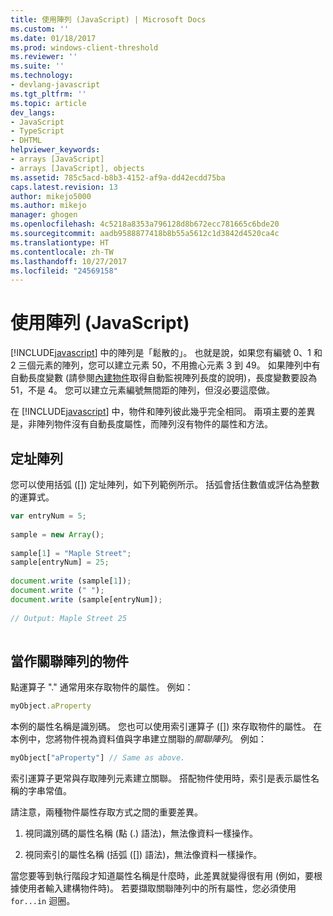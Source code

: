 ```yaml
---
title: 使用陣列 (JavaScript) | Microsoft Docs
ms.custom: ''
ms.date: 01/18/2017
ms.prod: windows-client-threshold
ms.reviewer: ''
ms.suite: ''
ms.technology:
- devlang-javascript
ms.tgt_pltfrm: ''
ms.topic: article
dev_langs:
- JavaScript
- TypeScript
- DHTML
helpviewer_keywords:
- arrays [JavaScript]
- arrays [JavaScript], objects
ms.assetid: 785c5acd-b8b3-4152-af9a-dd42ecdd75ba
caps.latest.revision: 13
author: mikejo5000
ms.author: mikejo
manager: ghogen
ms.openlocfilehash: 4c5218a8353a796128d8b672ecc781665c6bde20
ms.sourcegitcommit: aadb9588877418b8b55a5612c1d3842d4520ca4c
ms.translationtype: HT
ms.contentlocale: zh-TW
ms.lasthandoff: 10/27/2017
ms.locfileid: "24569158"
---
```

# <a name="using-arrays-javascript"></a>使用陣列 (JavaScript)
[!INCLUDE[javascript](../../javascript/includes/javascript-md.md)] 中的陣列是「鬆散的」。 也就是說，如果您有編號 0、1 和 2 三個元素的陣列，您可以建立元素 50，不用擔心元素 3 到 49。 如果陣列中有自動長度變數 (請參閱[內建物件](../../javascript/intrinsic-objects-javascript.md)取得自動監視陣列長度的說明)，長度變數要設為 51，不是 4。 您可以建立元素編號無間距的陣列，但沒必要這麼做。  
  
 在 [!INCLUDE[javascript](../../javascript/includes/javascript-md.md)] 中，物件和陣列彼此幾乎完全相同。 兩項主要的差異是，非陣列物件沒有自動長度屬性，而陣列沒有物件的屬性和方法。  
  
## <a name="addressing-arrays"></a>定址陣列  
 您可以使用括弧 ([]) 定址陣列，如下列範例所示。 括弧會括住數值或評估為整數的運算式。  
  
```JavaScript  
var entryNum = 5;  
  
sample = new Array();  
  
sample[1] = "Maple Street";  
sample[entryNum] = 25;  
  
document.write (sample[1]);  
document.write (" ");  
document.write (sample[entryNum]);  
  
// Output: Maple Street 25  
  
```  
  
## <a name="objects-as-associative-arrays"></a>當作關聯陣列的物件  
 點運算子 "." 通常用來存取物件的屬性。 例如：  
  
```JavaScript  
myObject.aProperty  
```  
  
 本例的屬性名稱是識別碼。 您也可以使用索引運算子 ([]) 來存取物件的屬性。 在本例中，您將物件視為資料值與字串建立關聯的*關聯陣列*。 例如：  
  
```JavaScript  
myObject["aProperty"] // Same as above.  
```  
  
 索引運算子更常與存取陣列元素建立關聯。 搭配物件使用時，索引是表示屬性名稱的字串常值。  
  
 請注意，兩種物件屬性存取方式之間的重要差異。  
  
1.  視同識別碼的屬性名稱 (點 (.) 語法)，無法像資料一樣操作。  
  
2.  視同索引的屬性名稱 (括弧 ([]) 語法)，無法像資料一樣操作。  
  
 當您要等到執行階段才知道屬性名稱是什麼時，此差異就變得很有用 (例如，要根據使用者輸入建構物件時)。 若要擷取關聯陣列中的所有屬性，您必須使用 `for...in` 迴圈。